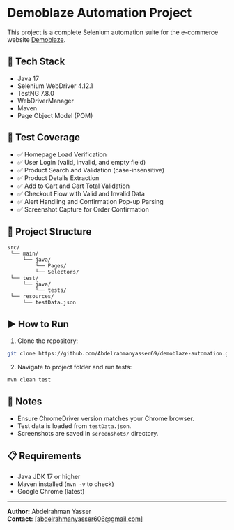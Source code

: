 # Demoblaze Automation Project

This project is a complete Selenium automation suite for the e-commerce website [Demoblaze](https://www.demoblaze.com).

## 🧰 Tech Stack
- Java 17
- Selenium WebDriver 4.12.1
- TestNG 7.8.0
- WebDriverManager
- Maven
- Page Object Model (POM)

## 🧪 Test Coverage
- ✅ Homepage Load Verification
- ✅ User Login (valid, invalid, and empty field)
- ✅ Product Search and Validation (case-insensitive)
- ✅ Product Details Extraction
- ✅ Add to Cart and Cart Total Validation
- ✅ Checkout Flow with Valid and Invalid Data
- ✅ Alert Handling and Confirmation Pop-up Parsing
- ✅ Screenshot Capture for Order Confirmation

## 📂 Project Structure
```
src/
 └── main/
     └── java/
         └── Pages/
         └── Selectors/
 └── test/
     └── java/
         └── tests/
 └── resources/
     └── testData.json
```

## ▶️ How to Run

1. Clone the repository:
```bash
git clone https://github.com/Abdelrahmanyasser69/demoblaze-automation.git
```

2. Navigate to project folder and run tests:
```bash
mvn clean test
```

## 📝 Notes
- Ensure ChromeDriver version matches your Chrome browser.
- Test data is loaded from `testData.json`.
- Screenshots are saved in `screenshots/` directory.

## 📋 Requirements
- Java JDK 17 or higher
- Maven installed (`mvn -v` to check)
- Google Chrome (latest)

---

**Author:** Abdelrahman Yasser  
**Contact:** [abdelrahmanyasser606@gmail.com]